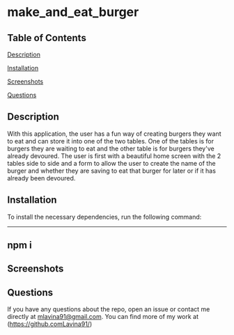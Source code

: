 # make_and_eat_burger

## Table of Contents 

[Description](#description)

[Installation](#installation)

[Screenshots](#screenshots)

[Questions](#questions)


## Description 

With this application, the user has a fun way of creating burgers they want to eat and can store it into one of the two tables. One of the tables is for burgers they are waiting to eat and the other table is for burgers they've already devoured. The user is first with a beautiful home screen with the 2 tables side to side  and a form to allow the user to create the name of the burger and whether they are saving to eat that burger for later or if it has already been devoured. 


## Installation 

To install the necessary dependencies, run the following command:

----------
npm i
----------


## Screenshots



## Questions 

If you have any questions about the repo, open an issue or contact me directly at mlavina91@gmail.com. 
You can find more of my work at (https://github.comLavina91/)